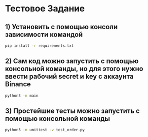 # Тестовое Задание
## 1) Установить с помощью консоли зависимости командой
```sh
pip install -r requirements.txt
```
## 2) Сам код можно запустить с помощью консольной команды, но для этого нужно ввести рабочий secret и key с аккаунта Binance
```sh
python3 -m main
```
## 3) Простейшие тесты можно запустить с помощью консольной команды
```sh
python3 -m unittest -v test_order.py
```